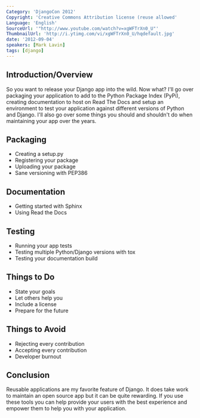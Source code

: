 ```yaml
---
Category: 'DjangoCon 2012'
Copyright: 'Creative Commons Attribution license (reuse allowed'
Language: 'English'
SourceUrl: '"http://www.youtube.com/watch?v=xgWFTrXn0_U"'
ThumbnailUrl: 'http://i.ytimg.com/vi/xgWFTrXn0_U/hqdefault.jpg'
date: '2012-09-04'
speakers: [Mark Lavin]
tags: [django]
---
```

## Introduction/Overview

So you want to release your Django app into the wild. Now what? I'll go over
packaging your application to add to the Python Package Index (PyPi), creating
documentation to host on Read The Docs and setup an environment to test your
application against different versions of Python and Django. I'll also go over
some things you should and shouldn't do when maintaining your app over the
years.

## Packaging

  * Creating a setup.py
  * Registering your package
  * Uploading your package
  * Sane versioning with PEP386

## Documentation

  * Getting started with Sphinx
  * Using Read the Docs

## Testing

  * Running your app tests
  * Testing multiple Python/Django versions with tox
  * Testing your documentation build

## Things to Do

  * State your goals
  * Let others help you
  * Include a license
  * Prepare for the future

## Things to Avoid

  * Rejecting every contribution
  * Accepting every contribution
  * Developer burnout

## Conclusion

Reusable applications are my favorite feature of Django. It does take work to
maintain an open source app but it can be quite rewarding. If you use these
tools you can help provide your users with the best experience and empower
them to help you with your application.

